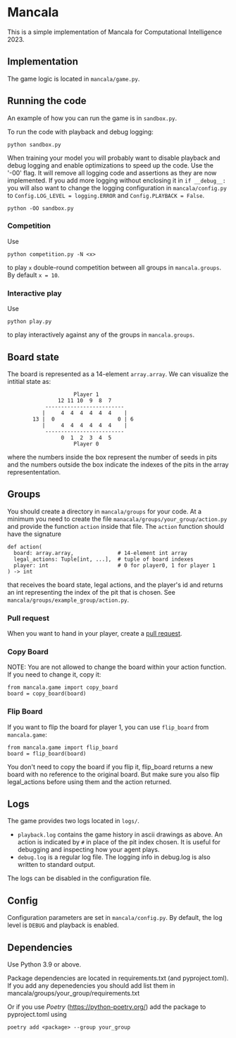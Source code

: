 # Mancala
This is a simple implementation of Mancala for Computational Intelligence 2023.


## Implementation
The game logic is located in `mancala/game.py`.


## Running the code
An example of how you can run the game is in `sandbox.py`.

To run the code with playback and debug logging:
```
python sandbox.py
```

When training your model you will probably want to disable playback
and debug logging and enable optimizations to speed up the code.
Use the '-00' flag. It will remove all logging code and assertions
as they are now implemented. If you add more logging without enclosing it in 
`if __debug__:` you will also want to change the logging configuration in `mancala/config.py` to `Config.LOG_LEVEL = logging.ERROR` and `Config.PLAYBACK = False`.

```
python -OO sandbox.py
```

### Competition
Use
```
python competition.py -N <x>
```
to play `x` double-round competition between all groups in `mancala.groups`.
By default `x = 10`.


### Interactive play
Use
```
python play.py
```
to play interactively against any of the groups in `mancala.groups`.


## Board state
The board is represented as a 14-element `array.array`.
We can visualize the intitial state as:
```
                     Player 1
                12 11 10  9  8  7
            -------------------------
           |     4  4  4  4  4  4    |
        13 |  0                    0 | 6
           |     4  4  4  4  4  4    |
            -------------------------
                 0  1  2  3  4  5
                     Player 0
```
where the numbers inside the box represent the number of seeds in pits
and the numbers outside the box indicate the indexes of the pits
in the array represententation.


## Groups
You should create a directory in `mancala/groups` for your code.
At a minimum you need to create the file `manacala/groups/your_group/action.py`
and provide the function `action` inside that file.
The `action` function should have the signature 
```
def action(
  board: array.array,              # 14-element int array
  legal_actions: Tuple[int, ...],  # tuple of board indexes
  player: int                      # 0 for player0, 1 for player 1
) -> int
```
that receives the board state, legal actions, and the player's id and returns an int representing the index of the pit that is chosen.
See `mancala/groups/example_group/action.py`.

### Pull request
When you want to hand in your player, create a [pull request](https://docs.github.com/en/pull-requests/collaborating-with-pull-requests/proposing-changes-to-your-work-with-pull-requests/creating-a-pull-request).

### Copy Board
NOTE: You are not allowed to change the board within your action function.
If you need to change it, copy it:
```
from mancala.game import copy_board
board = copy_board(board)
```

### Flip Board
If you want to flip the board for player 1, you can use `flip_board` from `mancala.game`:
```
from mancala.game import flip_board
board = flip_board(board) 
```
You don't need to copy the board if you flip it,
flip_board returns a new board with no reference to the original board.
But make sure you also flip legal_actions before using them and the action returned.


## Logs
The game provides two logs located in `logs/`.
- `playback.log` contains the game history in ascii drawings as above.
  An action is indicated by `#` in place of the pit index chosen.
  It is useful for debugging and inspecting how your agent plays.
- `debug.log` is a regular log file.
  The logging info in debug.log is also written to standard output.

The logs can be disabled in the configuration file.


## Config
Configuration parameters are set in `mancala/config.py`.
By default, the log level is `DEBUG` and playback is enabled.


## Dependencies
Use Python 3.9 or above.

Package dependencies are located in requirements.txt (and pyproject.toml).
If you add any depenedencies you should add list them in mancala/groups/your_group/requirements.txt

Or if you use *Poetry* (https://python-poetry.org/) add the package to pyproject.toml using
```
poetry add <package> --group your_group
```
